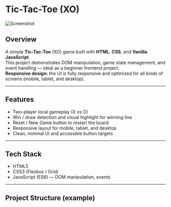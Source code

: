 # Tic-Tac-Toe (XO)

![Screenshot](<screenshot.png>)

## Overview
A simple **Tic-Tac-Toe** (XO) game built with **HTML**, **CSS**, and **Vanilla JavaScript**.  
This project demonstrates DOM manipulation, game state management, and event handling — ideal as a beginner frontend project.  
**Responsive design:** the UI is fully responsive and optimized for all kinds of screens (mobile, tablet, and desktop).

---

## Features
- Two-player local gameplay (X vs O)  
- Win / draw detection and visual highlight for winning line  
- Reset / New Game button to restart the board  
- Responsive layout for mobile, tablet, and desktop  
- Clean, minimal UI and accessible button targets

---

## Tech Stack
- HTML5  
- CSS3 (Flexbox / Grid)  
- JavaScript (ES6) — DOM manipulation, events

---

## Project Structure (example)
